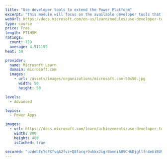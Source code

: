 ```yaml
---
title: "Use developer tools to extend the Power Platform"
excerpt: "This module will focus on the available developer tools that can help you perform development activities with the Microsoft Power Platform."
webUrl: https://docs.microsoft.com/en-us/learn/modules/use-developer-tools-extend/
type: course
price: Free
length: PT1H5M
ratings:
  count: 759
  average: 4.511199
heat: 50

provider:
  name: Microsoft Learn
  domain: microsoft.com
  images:
    - url: /assets/images/organizations/microsoft.com-50x50.jpg
      width: 50
      height: 50

levels:
  - Advanced

topics:
  - Power Apps

images:
  - url: https://docs.microsoft.com/learn/achievements/use-developer-tools-extend-social.png
    width: 800
    height: 400
    isCached: true

secured: "uzdebEcYcFXfvqA2fvz+Q8facqr9ukkx2igrBomniA09CHkDjgllfn4eUiBU9m4SnC5wek9lDLsGq1TVIM3RvRGHhzQwwSx0E/4WZJO30EbnfNrpt0aouuntF0JJOIydZAHqIkH6gdVwUtuZsLaQCyjED8MWBv3Akah1PCkKO7G1IA2E8RWc6QcXXGTomvwo2NbGKXSrdIBcKq974kRjItqvH/lsdZHY3R7WAW5XTCMkv5hLBkL0nwI3ycCVEGwnt/v+9yZvjFnQ9REScCmdC4E/r0ok3sv8jPsNVWg/bWxZUPl2QjrwWsB/mJxtQ47LJBwLN6xoepoKaBv03T70xHkBUDBzL3o366VNGyxd+/oszrvKQ4HiIfCorypYAzaKqJVkpSSfZacHjyCI2d3MNZJsWaXLXYqwrt4ATiTtEqw=;MYPL1T8Euq+sAV9VNEhmzA=="
---
```


